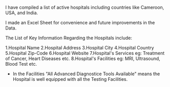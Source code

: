 I have compiled a list of active hospitals including countries like Cameroon, USA, and India.

I made an Excel Sheet for convenience and future improvements in the Data.

The List of Key Information Regarding the Hospitals include:

1.Hospital Name
2.Hospital Address
3.Hospital City
4.Hospital Country
5.Hospital Zip-Code
6.Hospital Website
7.Hospital's Services eg: Treatment of Cancer, Heart Diseases etc.
8.Hospital's Facilities eg: MRI, Ultrasound, Blood Test etc.


* In the Facilities "All Advanced Diagnostice Tools Available" means the Hospital is well equipped with all the Testing Facilities.
